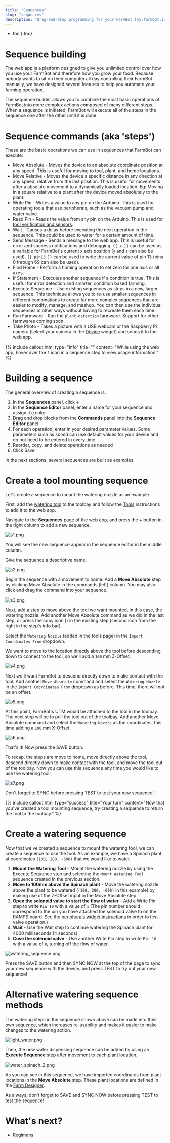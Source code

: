 ```yaml
---
title: "Sequences"
slug: "sequences"
description: "Drag-and-drop programming for your FarmBot [my.farmbot.io/app/sequences](http://my.farmbot.io/app/sequences)"
---
```


* toc
{:toc}


# Sequence building

The web app is a platform designed to give you unlimited control over how you use your FarmBot and therefore how you grow your food. Because nobody wants to sit on their computer all day controlling their FarmBot manually, we have designed several features to help you automate your farming operation.

The sequence builder allows you to combine the most basic operations of FarmBot into more complex actions composed of many different steps. When a sequence is initiated, FarmBot will execute all of the steps in the sequence one after the other until it is done.

# Sequence commands (aka 'steps')

These are the basic operations we can use in sequences that FarmBot can execute:
* <span class="fb-step fb-move-absolute">Move Absolute</span> - Moves the device to an absolute coordinate position at any speed. This is useful for moving to tool, plant, and home locations.
* <span class="fb-step fb-move-relative">Move Relative</span> - Moves the device a specific distance in any direction at any speed, relative from the last position. This is useful for movements after a absolute movement to a dynamically loaded location. Eg: Moving in a square relative to a plant after the device moved absolutely to the plant.
* <span class="fb-step fb-write-pin">Write Pin</span> - Writes a value to any pin on the Arduino. This is used for operating tools that use peripherals, such as the vacuum pump and water valve.
* <span class="fb-step fb-read-pin">Read Pin</span> - Reads the value from any pin on the Arduino. This is used for [tool verification and sensors](../Additional-Information/reading-pins.md).
* <span class="fb-step fb-wait">Wait</span> - Causes a delay before executing the next operation in the sequence. This could be used to water for a certain amount of time.
* <span class="fb-step fb-send-message">Send Message</span> - Sends a message to the web app. This is useful for error and success notifications and debugging. `{{ x }}` can be used as a variable for FarmBot's current x axis position (`y` and `z` can also be used). `{{ pin13 }}` can be used to write the current value of pin 13 (pins 0 through 69 can also be used).
* <span class="fb-step fb-find-home">Find Home</span> - Perform a homing operation to set zero for one axis or all axes.
* <span class="fb-step fb-if-statement">If Statement</span> - Executes another sequence if a condition is true. This is useful for error detection and smarter, condition based farming.
* <span class="fb-step fb-execute">Execute Sequence</span> - Use existing sequences as steps in a new, larger sequence. This technique allows you to re-use smaller sequences in different combinations to create far more complex sequences that are easier to modify, manage, and mashup. You can then use the individual sequences in other ways without having to recreate them each time.
* <span class="fb-step fb-take-photo">Run Farmware</span> - Run the `plant-detection` farmware. Support for other farmwares coming soon.
* <span class="fb-step fb-wait">Take Photo</span> - Takes a picture with a USB webcam or the Raspberry Pi camera (select your camera in the [Device](../Web-App/device.md#device-widget) widget) and sends it to the web app.

{%
include callout.html
type="info"
title=""
content="While using the web app, hover over the `?` icon in a sequence step to view usage information."
%}



# Building a sequence

The general overview of creating a sequence is:

1. In the **Sequences** panel, click <span class="fb-button fb-green">+</span>
2. In the **Sequence Editor** panel, enter a name for your sequence and assign it a color
2. Drag and drop blocks from the **Commands** panel into the **Sequence Editor** panel
3. For each operation, enter in your desired parameter values. Some parameters such as *speed* can use default values for your device and do not need to be entered in every time.
4. Reorder, copy, and delete operations as needed
5. Click <span class="fb-button fb-green">Save</span>

In the next sections, several sequences are built as examples.

# Create a tool mounting sequence

Let's create a sequence to mount the watering nozzle as an example.

First, add the [watering tool](https://genesis.farmbot.io/docs/watering-nozzle) to the toolbay and follow the [Tools](../Web-App/tools.md) instructions to add it to the web app.

Navigate to the **Sequences** page of the web app, and press the <span class="fb-button fb-green">+</span> button in the right column to add a new sequence.

![s1.png](_images/s1.png)

You will see the new sequence appear in the sequence editor in the middle column.

Give the sequence a descriptive name.

![s2.png](_images/s2.png)

Begin the sequence with a movement to home. Add a **Move Absolute** step by clicking <span class="fb-step fb-move-absolute">Move Absolute</span> in the commands (left) column. You may also click and drag the command into your sequence.

![s3.png](_images/s3.png)

Next, add a step to move above the tool we want mounted, in this case, the watering nozzle. Add another <span class="fb-step fb-move-absolute">Move Absolute</span> command as we did in the last step, or press the copy icon (<span class="fa fa-copy"></span>) in the existing step (second icon from the right in the step's info bar).

Select the `Watering Nozzle` (added in the tools page) in the `Import Coordinates From` dropdown.

We want to move to the location directly above the tool before descending down to connect to the tool, so we'll add a `100` mm Z-Offset.

![s4.png](_images/s4.png)

Next we'll want FarmBot to descend directly down to make contact with the tool. Add another `Move Absolute` command and select the `Watering Nozzle` in the `Import Coordinates From` dropdown as before. This time, there will not be an offset.

![s5.png](_images/s5.png)

At this point, FarmBot's UTM would be attached to the tool in the toolbay. The next step will be to pull the tool out of the toolbay. Add another <span class="fb-step fb-move-absolute">Move Absolute</span> command and select the `Watering Nozzle` as the coordinates, this time adding a `100` mm X-Offset.

![s6.png](_images/s6.png)

That's it! Now press the <span class="fb-button fb-green">SAVE</span> button.

To recap, the steps are move to home, move directly above the tool, descend directly down to make contact with the tool, and move the tool out of the toolbay. Now you can use this sequence any time you would like to use the watering tool!

![s7.png](_images/s7.png)

Don't forget to <span class="fb-button fb-yellow">SYNC</span> before pressing <span class="fb-button fb-orange">TEST</span> to test your new sequence!

{%
include callout.html
type="success"
title="Your turn"
content="Now that you've created a tool mounting sequence, try creating a sequence to return the tool to the toolbay."
%}



# Create a watering sequence

Now that we've created a sequence to mount the watering tool, we can create a sequence to use the tool. As an example, we have a Spinach plant at coordinates `(100, 200, -600)` that we would like to water.

1. **Mount the Watering Tool** - Mount the watering nozzle by using the <span class="fb-step fb-execute-sequence">Execute Sequence</span> step and selecting the `Mount Watering Tool` sequence created in the previous section.
2. **Move to 100mm above the Spinach plant** - Move the watering nozzle above the plant to be watered (`(100, 200, -600)` in this example) by making use of the Z-Offset input in the <span class="fb-step fb-move-absolute">Move Absolute</span> step.
3. **Open the solenoid valve to start the flow of water** - Add a <span class="fb-step fb-write-pin">Write Pin</span> step to write `Pin 10` with a value of `1`  (The pin number should correspond to the pin you have attached the solenoid valve to on the RAMPS board. See the [peripherals widget instructions](https://software.farmbot.io/docs/controls#peripherals) in order to test valve operation.)
4. **Wait** - Use the <span class="fb-step fb-wait">Wait</span> step to continue watering the Spinach plant for 4000 milliseconds (4 seconds).
5. **Cose the solenoid valve** - Use another <span class="fb-step fb-write-pin">Write Pin</span> step to write `Pin 10` with a value of `0`, turning off the flow of water.

![watering_sequence.png](_images/watering_sequence.png)

Press the <span class="fb-button fb-green">SAVE</span> button and then <span class="fb-button fb-yellow">SYNC NOW</span> at the top of the page to sync your new sequence with the device, and press <span class="fb-button fb-orange">TEST</span> to try out your new sequence!

# Alternative watering sequence methods

The watering steps in the sequence shown above can be made into their own sequence, which increases re-usability and makes it easier to make changes to the watering action.

![light_water.png](_images/light_water.png)

Then, the new water dispensing sequence can be added by using an **Execute Sequence** step after movement to each plant location.

![water_spinach_2.png](_images/water_spinach_2.png)

As you can see in this sequence, we have imported coordinates from plant locations in the **Move Absolute** step. These plant locations are defined in the [Farm Designer](../Web-App/farm-designer.md).

As always, don't forget to <span class="fb-button fb-green">SAVE</span> and <span class="fb-button fb-yellow">SYNC NOW</span> before pressing <span class="fb-button fb-orange">TEST</span> to test the sequence!

# What's next?

 * [Regimens](../Web-App/regimens.md)
